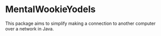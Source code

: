 # MentalWookieYodels
This package aims to simplify making a connection to another computer over a network in Java. 
